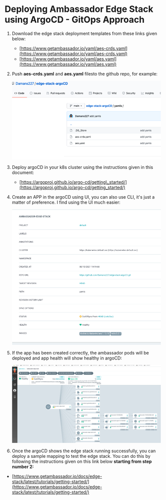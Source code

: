 # Deploying Ambassador Edge Stack using ArgoCD - GitOps Approach

1. Download the edge stack deployment templates from these links given below:

    - [https://www.getambassador.io/yaml/aes-crds.yaml](https://www.getambassador.io/yaml/aes-crds.yaml)
    - [https://www.getambassador.io/yaml/aes.yaml](https://www.getambassador.io/yaml/aes.yaml)

2) Push **aes-crds.yaml** and **aes.yaml** filesto the github repo, for example:


    ![img1](https://raw.githubusercontent.com/Damans227/edge-stack-argoCD/main/assets/img/Screen%20Shot%202021-08-10%20at%207.30.33%20PM.png)

3) Deploy argoCD in your k8s cluster using the instructions given in this document:

    - [https://argoproj.github.io/argo-cd/getting\_started/](https://argoproj.github.io/argo-cd/getting_started/)

4) Create an APP in the argoCD using UI, you can also use CLI, it&#39;s just a matter of preference. I find using the UI much easier:

    ![img2](https://raw.githubusercontent.com/Damans227/edge-stack-argoCD/main/assets/img/Screen%20Shot%202021-08-10%20at%207.32.31%20PM.png)

5) If the app has been created correctly, the ambassador pods will be deployed and app health will show healthy in argoCD:

    ![img3](https://raw.githubusercontent.com/Damans227/edge-stack-argoCD/main/assets/img/Screen%20Shot%202021-08-10%20at%207.33.33%20PM.png)

6) Once the argoCD shows the edge stack running successfully, you can deploy a sample mapping to test the edge stack. You can do this by following the instructions given on this link below  **starting from step number 2:** 

  - [https://www.getambassador.io/docs/edge-stack/latest/tutorials/getting-started/](https://www.getambassador.io/docs/edge-stack/latest/tutorials/getting-started/)
    
